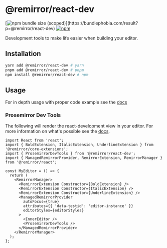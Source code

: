 # @remirror/react-dev

[![npm bundle size (scoped)](https://img.shields.io/bundlephobia/minzip/@remirror/react-dev.svg?)](https://bundlephobia.com/result?p=@remirror/react-dev)
[![npm](https://img.shields.io/npm/dm/@remirror/react-dev.svg?&logo=npm)](https://www.npmjs.com/package/@remirror/react-dev)

Development tools to make life easier when building your editor.

## Installation

```bash
yarn add @remirror/react-dev # yarn
pnpm add @remirror/react-dev # pnpm
npm install @remirror/react-dev # npm
```

## Usage

For in depth usage with proper code example see the [docs](https://docs.remirror.org)

### Prosemirror Dev Tools

The following will render the react-development view in your editor. For more information on what's
possible see the [docs][prosemirror-react-dev-tools].

```tsx
import React from 'react';
import { BoldExtension, ItalicExtension, UnderlineExtension } from '@remirror/core-extensions';
import { ProsemirrorDevTools } from '@remirror/react-dev';
import { ManagedRemirrorProvider, RemirrorExtension, RemirrorManager } from '@remirror/react';

const MyEditor = () => {
  return (
    <RemirrorManager>
      <RemirrorExtension Constructor={BoldExtension} />
      <RemirrorExtension Constructor={ItalicExtension} />
      <RemirrorExtension Constructor={UnderlineExtension} />
      <ManagedRemirrorProvider
        autoFocus={true}
        attributes={{ 'data-testid': 'editor-instance' }}
        editorStyles={editorStyles}
      >
        <InnerEditor />
        <ProsemirrorDevTools />
      </ManagedRemirrorProvider>
    </RemirrorManager>
  );
};
```

[prosemirror-react-dev-tools]: https://github.com/d4rkr00t/prosemirror-react-dev-tools
